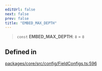 ```yaml
---
editUrl: false
next: false
prev: false
title: "EMBED_MAX_DEPTH"
---
```


> `const` **EMBED\_MAX\_DEPTH**: `8` = `8`

## Defined in

[packages/core/src/config/FieldConfigs.ts:596](https://github.com/mProjectsCode/obsidian-meta-bind-plugin/blob/f6219a613aed1d40ff7f62bc1faab53d3dd969bb/packages/core/src/config/FieldConfigs.ts#L596)
